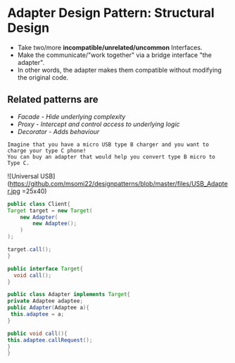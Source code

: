 # Adapter Design Pattern: Structural Design
* Take two/more **incompatible/unrelated/uncommon** Interfaces.
* Make the communicate/"work together" via a bridge interface "the adapter".
* In other words, the adapter makes them compatible without modifying the original code.

## Related patterns are 
- *Facade - Hide underlying complexity*
- *Proxy - Intercept and control access to underlying logic*
- *Decorator - Adds behaviour*

```
Imagine that you have a micro USB type B charger and you want to charge your type C phone!
You can buy an adapter that would help you convert type B micro to Type C.
```
![Universal USB](https://github.com/msomi22/designpatterns/blob/master/files/USB_Adapter.jpg =25x40)

```java
public class Client{
Target target = new Target(
    new Adapter(
        new Adaptee();
    )
);

target.call();
}
```
```java
public interface Target{
  void call();
}
```

```java
public class Adapter implements Target{
private Adaptee adaptee;
public Adapter(Adaptee a){
 this.adaptee = a;
}

public void call(){
this.adaptee.callRequest();
}
}
```
